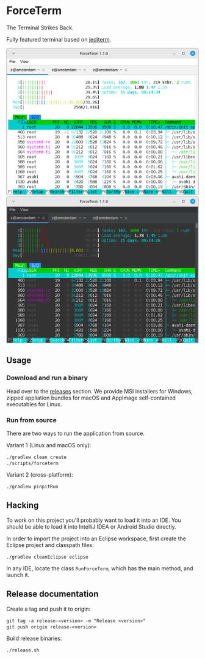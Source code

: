 # ForceTerm

The Terminal Strikes Back.

Fully featured terminal based on [jediterm](https://github.com/JetBrains/jediterm).

![Screenshot showing forceterm in light mode](example-light.png)
![Screenshot showing forceterm in dark mode](example-dark.png)

## Usage

### Download and run a binary

Head over to the [releases](https://github.com/sebkur/forceterm/releases/)
section. We provide MSI installers for Windows, zipped appliation bundles
for macOS and AppImage self-contained executables for Linux.

### Run from source

There are two ways to run the application from source.

Variant 1 (Linux and macOS only):

    ./gradlew clean create
    ./scripts/forceterm

Variant 2 (cross-platform):

    ./gradlew pinpitRun

## Hacking

To work on this project you'll probably want to load it into an IDE.
You should be able to load it into IntelliJ IDEA or Android Studio
directly.

In order to import the project into an Eclipse workspace, first
create the Eclipse project and classpath files:

    ./gradlew cleanEclipse eclipse

In any IDE, locate the class `RunForceTerm`, which has the main
method, and launch it.

## Release documentation

Create a tag and push it to origin:

    git tag -a release-<version> -m "Release <version>"
    git push origin release-<version>

Build release binaries:

    ./release.sh
